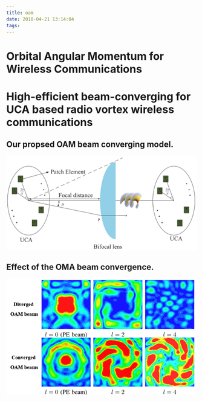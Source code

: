 ```yaml
---
title: oam
date: 2018-04-21 13:14:04
tags:
---
```

# Orbital Angular Momentum for Wireless Communications

# High-efficient beam-converging for UCA based radio vortex wireless communications
## Our propsed OAM beam converging model.
![img](imgs/oamconverge.png)
## Effect of the OMA beam convergence.
![img](imgs/oamconvergeeffect.png)



